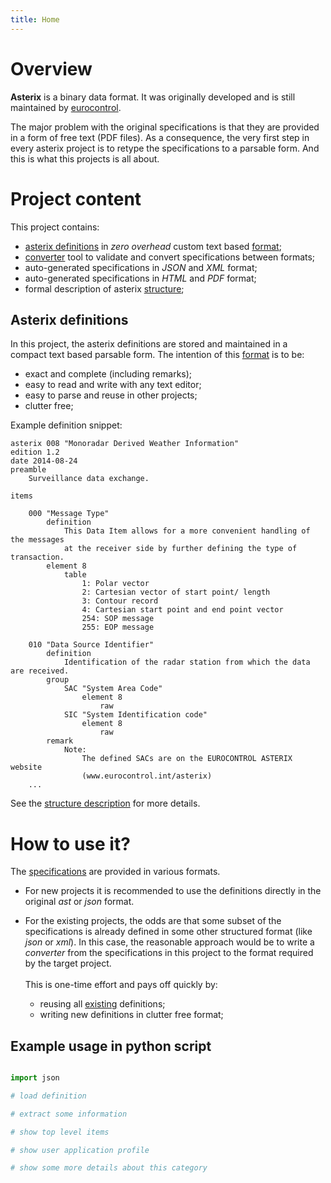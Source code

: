 ```yaml
---
title: Home
---
```


# Overview

**Asterix** is a binary data format. It was originally developed
and is still maintained by [eurocontrol](https://www.eurocontrol.int/asterix).

The major problem with the original specifications is that
they are provided in a form of free text (PDF files). As a consequence,
the very first step in every asterix project is to retype the
specifications to a parsable form. And this is what this projects
is all about.

# Project content

This project contains:

* [asterix definitions](/specs.html) in *zero overhead* custom text based [format](/syntax.html);
* [converter](/converter.html) tool to validate and convert specifications between formats;
* auto-generated specifications in *JSON* and *XML* format;
* auto-generated specifications in *HTML* and *PDF* format;
* formal description of asterix [structure](/struct.html);

## Asterix definitions

In this project, the asterix definitions are stored and maintained in a
compact text based parsable form. The intention of this [format](/syntax.html)
is to be:

* exact and complete (including remarks);
* easy to read and write with any text editor;
* easy to parse and reuse in other projects;
* clutter free;

Example definition snippet:
```
asterix 008 "Monoradar Derived Weather Information"
edition 1.2
date 2014-08-24
preamble
    Surveillance data exchange.

items

    000 "Message Type"
        definition
            This Data Item allows for a more convenient handling of the messages
            at the receiver side by further defining the type of transaction.
        element 8
            table
                1: Polar vector
                2: Cartesian vector of start point/ length
                3: Contour record
                4: Cartesian start point and end point vector
                254: SOP message
                255: EOP message

    010 "Data Source Identifier"
        definition
            Identification of the radar station from which the data are received.
        group
            SAC "System Area Code"
                element 8
                    raw
            SIC "System Identification code"
                element 8
                    raw
        remark
            Note:
                The defined SACs are on the EUROCONTROL ASTERIX website
                (www.eurocontrol.int/asterix)
    ...
```
See the [structure description](/struct.html) for more details.

# How to use it?

The [specifications](/specs.html) are provided in various formats.

* For new projects it is recommended to use the definitions directly
in the original *ast* or *json* format.

* For the existing projects, the odds are that some subset of the
specifications is already defined in some other structured format
(like *json* or *xml*). In this case, the reasonable approach would
be to write a *converter* from the specifications in this
project to the format required by the target project.\
\
This is one-time effort and pays off quickly by:
    * reusing all [existing](/specs.html) definitions;
    * writing new definitions in clutter free format;

## Example usage in python script

```python

import json

# load definition

# extract some information

# show top level items

# show user application profile

# show some more details about this category
```

